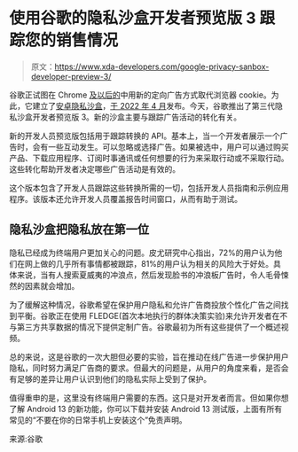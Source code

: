# 使用谷歌的隐私沙盒开发者预览版 3 跟踪您的销售情况

> 原文：<https://www.xda-developers.com/google-privacy-sanbox-developer-preview-3/>

谷歌正试图在 Chrome [及以后的](https://www.xda-developers.com/google-details-sdk-runtime-design-proposal-android-privacy-sandbox/)中用新的定向广告方式取代浏览器 cookie。为此，它建立了[安卓隐私沙盒](https://developer.android.com/design-for-safety/privacy-sandbox/download)，[于 2022 年 4 月](https://www.xda-developers.com/android-privacy-sandbox-preview/)发布。今天，谷歌推出了第三代隐私沙盒开发者预览版 3。新的沙盒主要与跟踪广告活动的转化有关。

新的开发人员预览版包括用于跟踪转换的 API。基本上，当一个开发者展示一个广告时，会有一些互动发生。可以忽略或选择广告。如果被选中，用户可以通过购买产品、下载应用程序、订阅时事通讯或任何想要的行为来采取行动或不采取行动。这些转化帮助开发者决定哪些广告活动是有效的。

这个版本包含了开发人员跟踪这些转换所需的一切，包括开发人员指南和示例应用程序。该版本还允许开发人员覆盖报告时间窗口，从而有助于测试。

## 隐私沙盒把隐私放在第一位

隐私已经成为终端用户更加关心的问题。皮尤研究中心指出，72%的用户认为他们在网上做的几乎所有事情都被跟踪，81%的用户认为相关的风险大于好处。具体来说，当有人搜索夏威夷的冲浪点，然后发现脸书的冲浪板广告时，令人毛骨悚然的因素就会增加。

为了缓解这种情况，谷歌希望在保护用户隐私和允许广告商投放个性化广告之间找到平衡。谷歌正在使用 FLEDGE(首次本地执行的群体决策实验)来允许开发者在不与第三方共享数据的情况下提供定制广告。谷歌最初为所有这些提供了一个概述视频。

总的来说，这是谷歌的一次大胆但必要的实验，旨在推动在线广告进一步保护用户隐私，同时努力满足广告商的要求。但最大的问题是，从用户的角度来看，是否会有足够的差异让用户认识到他们的隐私实际上受到了保护。

值得重申的是，这里没有终端用户需要的东西。这只是对开发者而言。但如果你想了解 Android 13 的新功能，你可以下载并安装 Android 13 测试版，上面有所有常见的“不要在你的日常手机上安装这个”免责声明。

来源:谷歌